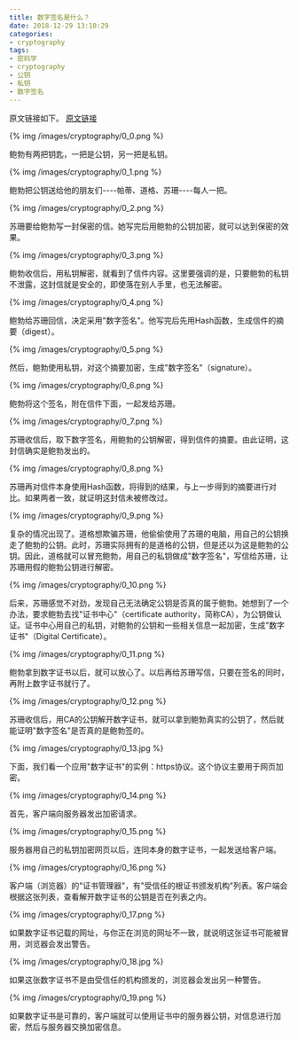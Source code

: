```yaml
---
title: 数字签名是什么？
date: 2018-12-29 13:10:29
categories:
- cryptography
tags:
- 密码学
- cryptography
- 公钥
- 私钥
- 数字签名
---
```

原文链接如下。
[原文链接](http://www.ruanyifeng.com/blog/2011/08/what_is_a_digital_signature.html)

<!--more-->

{% img /images/cryptography/0_0.png %}

鲍勃有两把钥匙，一把是公钥，另一把是私钥。

{% img /images/cryptography/0_1.png %}

鲍勃把公钥送给他的朋友们----帕蒂、道格、苏珊----每人一把。

{% img /images/cryptography/0_2.png %}

苏珊要给鲍勃写一封保密的信。她写完后用鲍勃的公钥加密，就可以达到保密的效果。

{% img /images/cryptography/0_3.png %}

鲍勃收信后，用私钥解密，就看到了信件内容。这里要强调的是，只要鲍勃的私钥不泄露，这封信就是安全的，即使落在别人手里，也无法解密。

{% img /images/cryptography/0_4.png %}

鲍勃给苏珊回信，决定采用"数字签名"。他写完后先用Hash函数，生成信件的摘要（digest）。

{% img /images/cryptography/0_5.png %}

然后，鲍勃使用私钥，对这个摘要加密，生成"数字签名"（signature）。

{% img /images/cryptography/0_6.png %}

鲍勃将这个签名，附在信件下面，一起发给苏珊。

{% img /images/cryptography/0_7.png %}

苏珊收信后，取下数字签名，用鲍勃的公钥解密，得到信件的摘要。由此证明，这封信确实是鲍勃发出的。

{% img /images/cryptography/0_8.png %}

苏珊再对信件本身使用Hash函数，将得到的结果，与上一步得到的摘要进行对比。如果两者一致，就证明这封信未被修改过。

{% img /images/cryptography/0_9.png %}

复杂的情况出现了。道格想欺骗苏珊，他偷偷使用了苏珊的电脑，用自己的公钥换走了鲍勃的公钥。此时，苏珊实际拥有的是道格的公钥，但是还以为这是鲍勃的公钥。因此，道格就可以冒充鲍勃，用自己的私钥做成"数字签名"，写信给苏珊，让苏珊用假的鲍勃公钥进行解密。

{% img /images/cryptography/0_10.png %}

后来，苏珊感觉不对劲，发现自己无法确定公钥是否真的属于鲍勃。她想到了一个办法，要求鲍勃去找"证书中心"（certificate authority，简称CA），为公钥做认证。证书中心用自己的私钥，对鲍勃的公钥和一些相关信息一起加密，生成"数字证书"（Digital Certificate）。

{% img /images/cryptography/0_11.png %}

鲍勃拿到数字证书以后，就可以放心了。以后再给苏珊写信，只要在签名的同时，再附上数字证书就行了。

{% img /images/cryptography/0_12.png %}

苏珊收信后，用CA的公钥解开数字证书，就可以拿到鲍勃真实的公钥了，然后就能证明"数字签名"是否真的是鲍勃签的。

{% img /images/cryptography/0_13.jpg %}

下面，我们看一个应用"数字证书"的实例：https协议。这个协议主要用于网页加密。

{% img /images/cryptography/0_14.png %}

首先，客户端向服务器发出加密请求。

{% img /images/cryptography/0_15.png %}

服务器用自己的私钥加密网页以后，连同本身的数字证书，一起发送给客户端。

{% img /images/cryptography/0_16.png %}

客户端（浏览器）的"证书管理器"，有"受信任的根证书颁发机构"列表。客户端会根据这张列表，查看解开数字证书的公钥是否在列表之内。

{% img /images/cryptography/0_17.png %}

如果数字证书记载的网址，与你正在浏览的网址不一致，就说明这张证书可能被冒用，浏览器会发出警告。

{% img /images/cryptography/0_18.jpg %}

如果这张数字证书不是由受信任的机构颁发的，浏览器会发出另一种警告。

{% img /images/cryptography/0_19.png %}

如果数字证书是可靠的，客户端就可以使用证书中的服务器公钥，对信息进行加密，然后与服务器交换加密信息。






